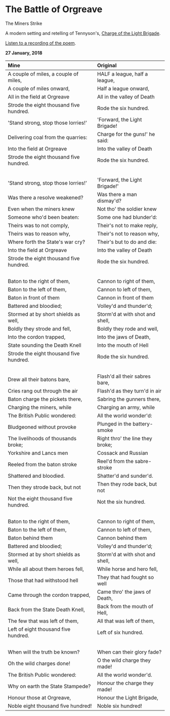 # The Battle of Orgreave

The Miners Strike

A modern setting and retelling of Tennyson's, [Charge of the Light Brigade](https://www.poets.org/poetsorg/poem/charge-light-brigade).

[Listen to a recording of the poem](/assets/audio/Orgreave.wav).

**27 January, 2018**

**Mine**|**Original**
:-------|:-----------
A couple of miles, a couple of miles, | HALF a league, half a league,
A couple of miles onward, | Half a league onward,
All in the field at Orgreave | All in the valley of Death
Strode the eight thousand five hundred. | Rode the six hundred.
'Stand strong, stop those lorries!' | 'Forward, the Light Brigade!
Delivering coal from the quarries: | Charge for the guns!' he said:
Into the field at Orgreave | Into the valley of Death
Strode the eight thousand five hundred. | Rode the six hundred.
&nbsp; | &nbsp;
'Stand strong, stop those lorries!' | 'Forward, the Light Brigade!'
Was there a resolve weakened? | Was there a man dismay'd?
Even when the miners knew | Not tho' the soldier knew
Someone who'd been beaten:  | Some one had blunder'd:
Theirs was to not comply, | Their's not to make reply,
Theirs was to reason why, | Their's not to reason why,
Where forth the State's war cry? | Their's but to do and die:
Into the field at Orgreave | Into the valley of Death
Strode the eight thousand five hundred. | Rode the six hundred.
&nbsp; | &nbsp;
Baton to the right of them, | Cannon to right of them,
Baton to the left of them, | Cannon to left of them,
Baton in front of them | Cannon in front of them
Battered and bloodied; | Volley'd and thunder'd;
Stormed at by short shields as well, | Storm'd at with shot and shell,
Boldly they strode and fell, | Boldly they rode and well,
Into the cordon trapped, | Into the jaws of Death,
State sounding the Death Knell | Into the mouth of Hell
Strode the eight thousand five hundred. | Rode the six hundred.
&nbsp; | &nbsp;
Drew all their batons bare, | Flash'd all their sabres bare,
Cries rang out through the air  | Flash'd as they turn'd in air
Baton charge the pickets there, | Sabring the gunners there,
Charging the miners, while | Charging an army, while
The British Public wondered: | All the world wonder'd:
Bludgeoned without provoke | Plunged in the battery-smoke
The livelihoods of thousands broke; | Right thro' the line they broke;
Yorkshire and Lancs men | Cossack and Russian
Reeled from the baton stroke | Reel'd from the sabre-stroke
Shattered and bloodied. | Shatter'd and sunder'd.
Then they strode back, but not | Then they rode back, but not
Not the eight thousand five hundred. | Not the six hundred.
&nbsp; | &nbsp;
Baton to the right of them, | Cannon to right of them,
Baton to the left of them,  | Cannon to left of them,
Baton behind them  | Cannon behind them
Battered and bloodied; | Volley'd and thunder'd;
Stormed at by short shields as well, | Storm'd at with shot and shell,
While all about them heroes fell, | While horse and hero fell,
Those that had withstood hell  | They that had fought so well
Came through the cordon trapped, | Came thro' the jaws of Death,
Back from the State Death Knell, | Back from the mouth of Hell,
The few that was left of them, | All that was left of them,
Left of eight thousand five hundred. | Left of six hundred.
&nbsp; | &nbsp;
When will the truth be known? | When can their glory fade?
Oh the wild charges done! | O the wild charge they made!
The British Public wondered: | All the world wonder'd.
Why on earth the State Stampede? | Honour the charge they made!
Honour those at Orgreave, | Honour the Light Brigade,
Noble eight thousand five hundred! | Noble six hundred!

&nbsp;